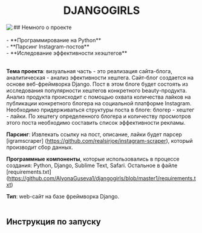 <h1 align="center">DJANGOGIRLS</h1>
<img src="https://encrypted-tbn0.gstatic.com/images?q=tbn%3AANd9GcQZxuOfNKUWgQd6r6lkTRbAkemZEiL4qaSg_3Oqnl6yeek-G1-w&usqp=CAU" align="left">
## Немного о проекте<br/><br/>
- **Программирование на Python**<br/>
- **Парсинг Instagram-постов**<br/>
- **Иследование эффективности хеэштегов**<br/><br/>

**Тема проекта**: визуальная часть - это реализация сайта-блога, аналитическая - анализ эфективности хештега. Сайт-блог создается на основе веб-фреймворка Django. Пост в этом блоге будет состоять из исследования популярности хештегов конкретного beauty-продукта. Анализ продукта происходит с помощью охвата количества лайков на публикации конкретного блогера на социальной платформе Instagram. Необходимо придерживаться структуры поста в блоге: блогер - хештег - лайки. По хештегу определенного блогера и количеству просмотров этого поста необходимо составить список эффективности рекламы.<br/>

**Парсинг**: Извлекать ссылку на пост, описание, лайки будет парсер [igramscraper] (https://github.com/realsirjoe/instagram-scraper), который производит сбор данных. <br/>

**Программные компоненты**, которые использовались в процессе создания: Python, Django, Sublime Text, Safari. Остальное в файле [requirements.txt] (https://github.com/AlyonaGuseva1/djangogirls/blob/master1/requirements.txt)<br/>

**Тип**: web-сайт на базе фреймворка Django.<br/><br/>

## Инструкция по запуску<br/><br/>
